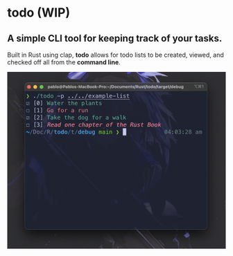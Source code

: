 # todo (WIP)
## A simple CLI tool for keeping track of your tasks.

Built in Rust using clap, **todo** allows for todo lists to be created, viewed, and checked off all from the **command line**.

![clipboard.png](img.png)
